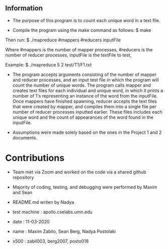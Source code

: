## Information

* The purpose of this program is to count each unique word in a text file.

* Compile the program using the make command as follows:
$ make

Then run:
$ ./mapreduce #mappers #reducers inputFile

Where 
 #mappers is the number of mapper processes,
 #reducers is the number of reducer processes,
 inputFile is the textFile to test,

Example:
$ ./mapreduce 5 2 test/T1/F1.txt

* The program accepts arguments consisting of the number of mapper and reducer processes, and an input test file in which the program will count the number of unique words. The program calls mapper and creates text files for each individual and unique word, in which it prints a number of 1's representing an instance of the word from the inputFile. Once mappers have finished spawning, reducer accepts the text files that were created by mapper, and compiles them into a single file per number of reducer processes inputted earlier. These files includes each unique word and the count of appearances of the word found in the inputFile.

* Assumptions were made solely based on the ones in the Project 1 and 2 documents.

# Contributions
* Team met via Zoom and worked on the code via a shared github repository
* Majority of coding, testing, and debugging were performed by Maxim and Sean
* README.md writen by Nadya

* test machine : apollo.cselabs.umn.edu
* date : 11-03-2020
* name : Maxim Zabilo, Sean Berg, Nadya Postolaki
* x500 : zabil003, berg2007, posto018
